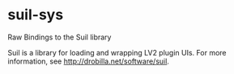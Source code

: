 # suil-sys
Raw Bindings to the Suil library

Suil is a library for loading and wrapping LV2 plugin UIs. For more information, see http://drobilla.net/software/suil.
